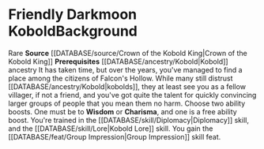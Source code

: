 ﻿---
ability: null
ability_boost: null
feat: null
id: '336'
name: Friendly Darkmoon Kobold
prerequisite: null
rarity: null
rus_type_level: null
skill: null
source: '[[DATABASE/source/Crown of the Kobold King|Crown of the Kobold King]]'
subcategory: null
trait: null
type: null

---
# Friendly Darkmoon Kobold<span class="item-type">Background</span>

<span class="trait-rare item-trait">Rare</span>
**Source** [[DATABASE/source/Crown of the Kobold King|Crown of the Kobold King]]
**Prerequisites** [[DATABASE/ancestry/Kobold|Kobold]] ancestry
It has taken time, but over the years, you've managed to find a place among the citizens of Falcon's Hollow. While many still distrust [[DATABASE/ancestry/Kobold|kobolds]], they at least see you as a fellow villager, if not a friend, and you've got quite the talent for quickly convincing larger groups of people that you mean them no harm.
Choose two ability boosts. One must be to **Wisdom** or **Charisma**, and one is a free ability boost.
You're trained in the [[DATABASE/skill/Diplomacy|Diplomacy]] skill, and the [[DATABASE/skill/Lore|Kobold Lore]] skill. You gain the [[DATABASE/feat/Group Impression|Group Impression]] skill feat.